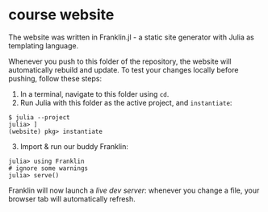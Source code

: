 # course website

The website was written in Franklin.jl - a static site generator with Julia as templating language.
 
Whenever you push to this folder of the repository, the website will automatically rebuild and update. To test your changes locally before pushing, follow these steps:

1. In a terminal, navigate to this folder using `cd`.
2. Run Julia with this folder as the active project, and `instantiate`:
```
$ julia --project
julia> ]
(website) pkg> instantiate
```
3. Import & run our buddy Franklin:
```
julia> using Franklin
# ignore some warnings
julia> serve()
```

Franklin will now launch a _live dev server_: whenever you change a file, your browser tab will automatically refresh.
